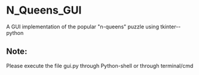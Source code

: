 # N_Queens_GUI
A GUI implementation of the popular "n-queens" puzzle using tkinter--python

## Note:
Please execute the file gui.py through Python-shell or through terminal/cmd
